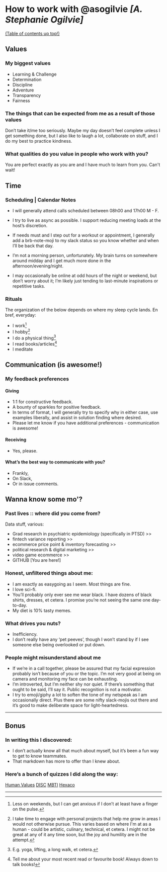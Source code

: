 # How to work with @asogilvie _[A. Stephanie Ogilvie]_

[(Table of contents up top!)](https://github.blog/changelog/2021-04-13-table-of-contents-support-in-markdown-files)

## Values 

### My biggest values

- Learning & Challenge
- Determination
- Discipline
- Adventure
- Transparency
- Fairness

### The things that can be expected from me as a result of those values

Don’t take it/me too seriously. Maybe my day doesn’t feel complete unless I get something done, but I also like to laugh a lot, collaborate on stuff, and I do my best to practice kindness.

### What qualities do you value in people who work with you?

You are perfect exactly as you are and I have much to learn from you. Can't wait!

## Time

### Scheduling | Calendar Notes

- I will generally attend calls scheduled between 08h00 and 17h00 M - F.

- I try to live as async as possible. I support reducing meeting loads at the host’s discretion.

- If needs must and I step out for a workout or appointment, I generally add a brb-note-moji to my slack status so you know whether and when I’ll be back that day.

- I’m not a morning person, unfortunately. My brain turns on somewhere around midday and I get much more done in the afternoon/evening/night.

- I may occasionally be online at odd hours of the night or weekend, but don’t worry about it; I’m likely just tending to last-minute inspirations or repetitive tasks.

### Rituals

The organization of the below depends on where my sleep cycle lands. En bref, everyday:
- I work[^1]
- I hobby[^2]
- I do a physical thing[^3]
- I read books/articles[^4]
- I meditate

## Communication (is awesome!)

### My feedback preferences

#### Giving
- 1:1 for constructive feedback.
- A bounty of sparkles for positive feedback.
- In terms of format, I will generally try to specify why in either case, use examples liberally, and assist in solution finding where desired.
- Please let me know if you have additional preferences - communication is awesome!

#### Receiving
- Yes, please.

#### What’s the best way to communicate with you?
- Frankly,
- On Slack,
- Or in issue comments.

## Wanna know some mo'?

### Past lives :: where did you come from?

Data stuff, various:
- Grad research in psychiatric epidemiology (specifically in PTSD) >>
- fintech variance reporting >>
- ecommerce price point & inventory forecasting >>
- political research & digital marketing >>
- video game ecommerce >>
- GITHUB [You are here!]

### Honest, unfiltered things about me:
- I am exactly as easygoing as I seem. Most things are fine.
- I love sci-fi.
- You’ll probably only ever see me wear black. I have dozens of black shirts, dresses, et cetera. I promise you’re not seeing the same one day-to-day.
- My diet is 10% tasty memes.

### What drives you nuts?
- Inefficiency.
- I don’t really have any ‘pet peeves’, though I won’t stand by if I see someone else being overlooked or put down.

### People might misunderstand about me
- If we’re in a call together, please be assured that my facial expression probably isn’t because of you or the topic. I’m not very good at being on camera and monitoring my face can be exhausting.
- I’m introverted, but I’m neither shy nor quiet. If there’s something that ought to be said, I’ll say it. Public recognition is not a motivator.
- I try to emoji/giphy a lot to soften the tone of my netspeak as I am occasionally direct. Plus there are some nifty slack-mojis out there and it’s good to make deliberate space for light-heartedness.
---

## Bonus

### In writing this I discovered:
- I don’t actually know all that much about myself, but it’s been a fun way to get to know teammates.
- That markdown has more to offer than I knew about.

### Here’s a bunch of quizzes I did along the way:

[Human Values](https://github.com/asogilvie/useful/blob/main/imgs/human_values_test.png)
[DISC](https://github.com/asogilvie/useful/blob/main/imgs/disc.png)
[MBTI](https://github.com/asogilvie/useful/blob/main/imgs/mbti.png)
[Hexaco](https://github.com/asogilvie/useful/blob/main/imgs/hexaco.png)

---
[^1]: Less on weekends, but I can get anxious if I don’t at least have a finger on the pulse.
[^2]: I take time to engage with personal projects that help me grow in areas I would not otherwise pursue. This varies based on where I'm at as a human - could be artistic, culinary, technical, et cetera. I might not be great at any of it any time soon, but the joy and humility are in the attempt.
[^3]: E.g. yoga, lifting, a long walk, et cetera.
[^4]: Tell me about your most recent read or favourite book! Always down to talk books!
